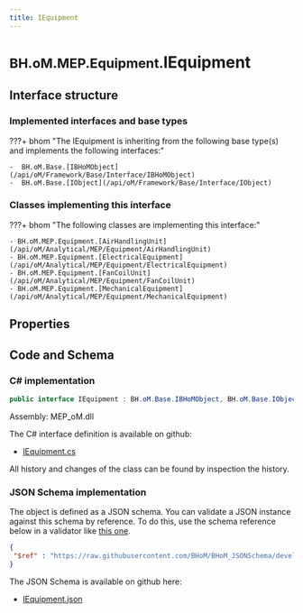 ```yaml
---
title: IEquipment
---
```


# <small>BH.oM.MEP.Equipment.</small>**IEquipment**



## Interface structure

### Implemented interfaces and base types

???+ bhom "The IEquipment is inheriting from the following base type(s) and implements the following interfaces:"

    -  BH.oM.Base.[IBHoMObject](/api/oM/Framework/Base/Interface/IBHoMObject)
    -  BH.oM.Base.[IObject](/api/oM/Framework/Base/Interface/IObject)


### Classes implementing this interface

???+ bhom "The following classes are implementing this interface:"

    - BH.oM.MEP.Equipment.[AirHandlingUnit](/api/oM/Analytical/MEP/Equipment/AirHandlingUnit)
    - BH.oM.MEP.Equipment.[ElectricalEquipment](/api/oM/Analytical/MEP/Equipment/ElectricalEquipment)
    - BH.oM.MEP.Equipment.[FanCoilUnit](/api/oM/Analytical/MEP/Equipment/FanCoilUnit)
    - BH.oM.MEP.Equipment.[MechanicalEquipment](/api/oM/Analytical/MEP/Equipment/MechanicalEquipment)


## Properties

## Code and Schema

### C# implementation

``` C# title="C#"
public interface IEquipment : BH.oM.Base.IBHoMObject, BH.oM.Base.IObject
```

Assembly: MEP_oM.dll

The C# interface definition is available on github:

- [IEquipment.cs](https://github.com/BHoM/BHoM/blob/develop/MEP_oM/Equipment\IEquipment.cs)

All history and changes of the class can be found by inspection the history.
### JSON Schema implementation

The object is defined as a JSON schema. You can validate a JSON instance against this schema by reference. To do this, use the schema reference below in a validator like [this one](https://www.jsonschemavalidator.net/).

``` json title="JSON Schema"
{
 "$ref" : "https://raw.githubusercontent.com/BHoM/BHoM_JSONSchema/develop/MEP_oM/Equipment/IEquipment.json"
}
```

The JSON Schema is available on github here:

- [IEquipment.json](https://github.com/BHoM/BHoM_JSONSchema/blob/develop/MEP_oM/Equipment/IEquipment.json)
